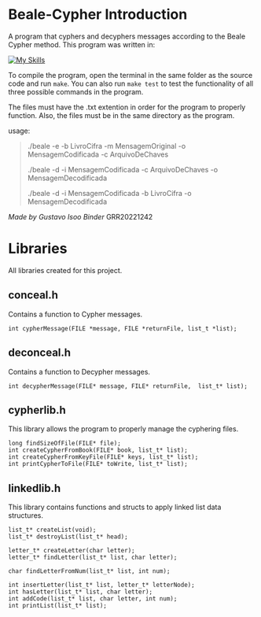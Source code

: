 # Beale-Cypher Introduction

A program that cyphers and decyphers messages according to the Beale Cypher method. This program was written in:

[![My Skills](https://skillicons.dev/icons?i=c)](https://skillicons.dev)

To compile the program, open the terminal in the same folder as the source code and run `make`. You can also run `make test` to test the functionality of all three possible commands in the program.

The files must have the .txt extention in order for the program to properly function. Also, the files must be in the same directory as the program.

usage:

> ./beale  -e  -b LivroCifra -m MensagemOriginal -o MensagemCodificada -c ArquivoDeChaves
>
> ./beale  -d  -i MensagemCodificada  -c ArquivoDeChaves  -o MensagemDecodificada
>
> ./beale -d -i MensagemCodificada -b LivroCifra -o MensagemDecodificada

*Made by Gustavo Isoo Binder* GRR20221242

# Libraries

All libraries created for this project.

## conceal.h

Contains a function to Cypher messages.

```
int cypherMessage(FILE *message, FILE *returnFile, list_t *list);
```


## deconceal.h

Contains a function to Decypher messages.

```
int decypherMessage(FILE* message, FILE* returnFile,  list_t* list);
```


## cypherlib.h

This library allows the program to properly manage the cyphering files.

```
long findSizeOfFile(FILE* file);
int createCypherFromBook(FILE* book, list_t* list);
int createCypherFromKeyFile(FILE* keys, list_t* list);
int printCypherToFile(FILE* toWrite, list_t* list);
```

## linkedlib.h

This library contains functions and structs to apply linked list data structures.

```
list_t* createList(void);
list_t* destroyList(list_t* head);

letter_t* createLetter(char letter);
letter_t* findLetter(list_t* list, char letter);

char findLetterFromNum(list_t* list, int num);

int insertLetter(list_t* list, letter_t* letterNode);
int hasLetter(list_t* list, char letter);
int addCode(list_t* list, char letter, int num);
int printList(list_t* list);
```
